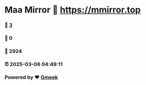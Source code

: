 # Maa Mirror :link: https://mmirror.top 
### :page_facing_up: [3](https://mmirror.top/tag.html) 
### :speech_balloon: 0 
### :hibiscus: 2924 
### :alarm_clock: 2025-03-06 04:49:11 
### Powered by :heart: [Gmeek](https://github.com/Meekdai/Gmeek)
